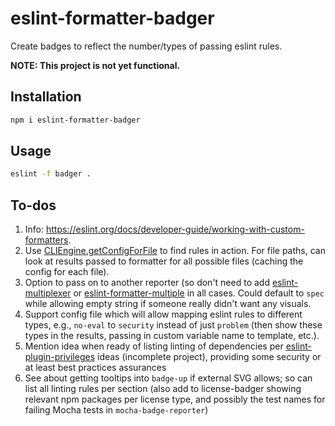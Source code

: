# eslint-formatter-badger

Create badges to reflect the number/types of passing eslint rules.

**NOTE: This project is not yet functional.**

## Installation

```sh
npm i eslint-formatter-badger
```

## Usage

```sh
eslint -f badger .
```

## To-dos

1. Info:
    <https://eslint.org/docs/developer-guide/working-with-custom-formatters>.
1. Use [CLIEngine.getConfigForFile](https://eslint.org/docs/developer-guide/nodejs-api#cliengine-getconfigforfile)
    to find rules in action. For file paths, can look at results passed to formatter
    for all possible files (caching the config for each file).
1. Option to pass on to another reporter (so don't need to add
    [eslint-multiplexer](https://github.com/pimlie/eslint-multiplexer)
    or [eslint-formatter-multiple](https://github.com/halkeye/eslint-formatter-multiple)
    in all cases. Could default to `spec` while allowing empty string
    if someone really didn't want any visuals.
1. Support config file which will allow mapping eslint rules to
    different types, e.g., `no-eval` to `security` instead of just
    `problem` (then show these types in the results, passing in
    custom variable name to template, etc.).
1. Mention idea when ready of listing linting of dependencies per
    [eslint-plugin-privileges](https://github.com/brettz9/eslint-plugin-privileges)
    ideas (incomplete project), providing some security
    or at least best practices assurances
1. See about getting tooltips into `badge-up` if external SVG allows; so can
    list all linting rules per section (also add to license-badger showing
    relevant npm packages per license type, and possibly the test names for
    failing Mocha tests in `mocha-badge-reporter`)
